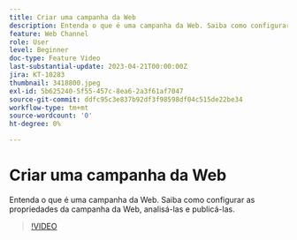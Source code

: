 ```yaml
---
title: Criar uma campanha da Web
description: Entenda o que é uma campanha da Web. Saiba como configurar as propriedades da campanha da Web, analisá-las e publicá-las.
feature: Web Channel
role: User
level: Beginner
doc-type: Feature Video
last-substantial-update: 2023-04-21T00:00:00Z
jira: KT-10283
thumbnail: 3418800.jpeg
exl-id: 5b625240-5f55-457c-8ea6-2a3f61af7047
source-git-commit: ddfc95c3e837b92df3f98598df04c515de22be34
workflow-type: tm+mt
source-wordcount: '0'
ht-degree: 0%

---
```


# Criar uma campanha da Web

Entenda o que é uma campanha da Web. Saiba como configurar as propriedades da campanha da Web, analisá-las e publicá-las.

>[!VIDEO](https://video.tv.adobe.com/v/3418800/?quality=12&learn=on)
